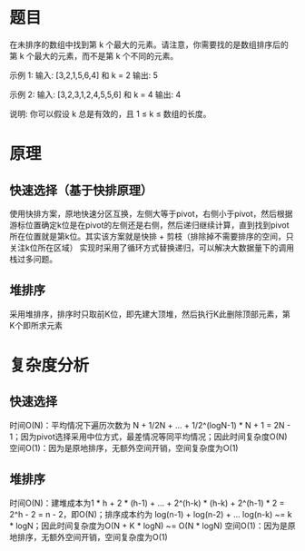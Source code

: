 # 题目
在未排序的数组中找到第 k 个最大的元素。请注意，你需要找的是数组排序后的第 k 个最大的元素，而不是第 k 个不同的元素。

示例 1:
输入: [3,2,1,5,6,4] 和 k = 2
输出: 5

示例 2:
输入: [3,2,3,1,2,4,5,5,6] 和 k = 4
输出: 4

说明:
你可以假设 k 总是有效的，且 1 ≤ k ≤ 数组的长度。

# 原理
## 快速选择（基于快排原理）
使用快排方案，原地快速分区互换，左侧大等于pivot，右侧小于pivot，然后根据游标位置确定k位是在pivot的左侧还是右侧，然后递归继续计算，直到找到pivot所在位置就是第k位。其实该方案就是快排 + 剪枝（排除掉不需要排序的空间，只关注k位所在区域）
实现时采用了循环方式替换递归，可以解决大数据量下的调用栈过多问题。

## 堆排序
采用堆排序，排序时只取前K位，即先建大顶堆，然后执行K此删除顶部元素，第K个即所求元素


# 复杂度分析
## 快速选择
时间O(N)：平均情况下遍历次数为 N + 1/2N + ... + 1/2^(logN-1) * N + 1 = 2N - 1；因为pivot选择采用中位方式，最差情况等同平均情况；因此时间复杂度O(N)
空间O(1)：因为是原地排序，无额外空间开销，空间复杂度为O(1)

## 堆排序
时间O(N)：建堆成本为1 * h + 2 * (h-1) + ... + 2^(h-k) * (h-k) + 2^(h-1) * 2 = 2^h - 2 = n - 2，即O(N)；排序成本约为 log(n-1) + log(n-2) + ... log(n-k) ~= k * logN；因此时间复杂度为O(N + K * logN) ~= O(N * logN)
空间O(1)：因为是原地排序，无额外空间开销，空间复杂度为O(1)
